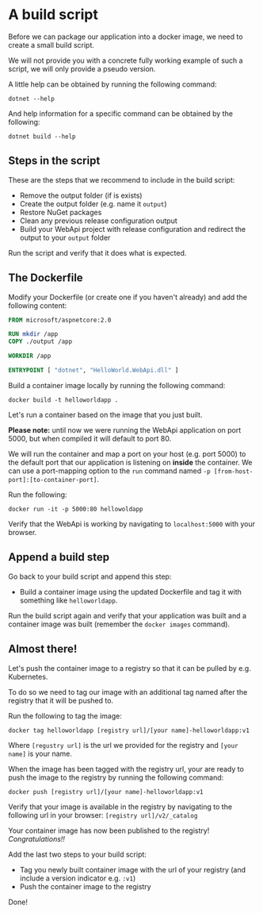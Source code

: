 # A build script

Before we can package our application into a docker image, we need to create a small build script.

We will not provide you with a concrete fully working example of such a script, we will only provide a pseudo version.

A little help can be obtained by running the following command:

````
dotnet --help
````

And help information for a specific command can be obtained by the following:
````
dotnet build --help
````

## Steps in the script
These are the steps that we recommend to include in the build script:

* Remove the output folder (if is exists)
* Create the output folder (e.g. name it `output`)
* Restore NuGet packages
* Clean any previous release configuration output
* Build your WebApi project with release configuration and redirect the output to your `output` folder

Run the script and verify that it does what is expected.

## The Dockerfile
Modify your Dockerfile (or create one if you haven't already) and add the following content:

```dockerfile
FROM microsoft/aspnetcore:2.0

RUN mkdir /app
COPY ./output /app

WORKDIR /app

ENTRYPOINT [ "dotnet", "HelloWorld.WebApi.dll" ]
````

Build a container image locally by running the following command:
````
docker build -t helloworldapp .
````

Let's run a container based on the image that you just built. 

__Please note:__ until now we were running the WebApi application on port 5000, but when compiled it will default to port 80.

We will run the container and map a port on your host (e.g. port 5000) to the default port that our application is listening on __inside__ the container. We can use a port-mapping option to the `run` command named `-p [from-host-port]:[to-container-port]`.

Run the following:
````
docker run -it -p 5000:80 hellowoldapp
````
Verify that the WebApi is working by navigating to `localhost:5000` with your browser.
## Append a build step
Go back to your build script and append this step:
* Build a container image using the updated Dockerfile and tag it with something like `helloworldapp`.

Run the build script again and verify that your application was built and a container image was built (remember the `docker images` command).

## Almost there!
Let's push the container image to a registry so that it can be pulled by e.g. Kubernetes.

To do so we need to tag our image with an additional tag named after the registry that it will be pushed to.

Run the following to tag the image:
````
docker tag helloworldapp [registry url]/[your name]-helloworldapp:v1
````
Where `[regustry url]` is the url we provided for the registry and `[your name]` is your name.

When the image has been tagged with the registry url, your are ready to push the image to the registry by running the following command:

```
docker push [registry url]/[your name]-helloworldapp:v1
````

Verify that your image is available in the registry by navigating to the following url in your browser: `[registry url]/v2/_catalog`

Your container image has now been published to the registry! _Congratulations!!_

Add the last two steps to your build script:
* Tag you newly built container image with the url of your registry (and include a version indicator e.g. `:v1`)
* Push the container image to the registry

Done!